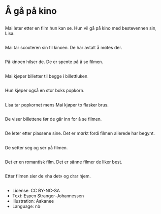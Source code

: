 # Å gå på kino

##
Mai leter etter en film hun kan se. Hun vil gå på kino med bestevennen sin, Lisa.

##
Mai tar scooteren sin til kinoen. De har avtalt å møtes der.

##
På kinoen hilser de. De er spente på å se filmen.

##
Mai kjøper billetter til begge i billettluken.

##
Hun kjøper også en stor boks popkorn.

##
Lisa tar popkornet mens Mai kjøper to flasker brus.

##
De viser billettene før de går inn for å se filmen.

##
De leter etter plassene sine. Det er mørkt fordi filmen allerede har begynt.

##
De setter seg og ser på filmen.

##
Det er en romantisk film. Det er sånne filmer de liker best.

##
Etter filmen sier de «ha det» og drar hjem.

##
* License: CC BY-NC-SA
* Text: Espen Stranger-Johannessen
* Illustration: Aakanee
* Language: nb
